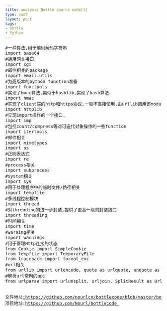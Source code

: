 ```yaml
--- 
title: analysis Bottle source code[1]
type: post
layout: post
tags: 
- Bottle
- Python
---
```

<pre><div><span>#一种算法,用于编码解码字符串</span></div><div><span>import</span> <span>base64</span></div><div><span>#通用网关接口</span></div><div><span>import</span> <span>cgi</span></div><div><span>#邮件相关的package</span></div><div><span>import</span> <span>email.utils</span></div><div><span>#为高版本的python function准备</span></div><div><span>import</span> <span>functools</span></div><div><span>#实现了hmac算法,类似于hashlib,实现了hash算法</span></div><div><span>import</span> <span>hmac</span></div><div><span>#实现了client端的http和https协议,一般不直接使用,由urllib调用该module</span></div><div><span>import</span> <span>httplib</span></div><div><span>#实现import操作的一个接口.</span></div><div><span>import</span> <span>imp</span></div><div><span>#包括count/compress等对可迭代对象操作的一些function</span></div><div><span>import</span> <span>itertools</span></div><div><span>#邮件相关</span></div><div><span>import</span> <span>mimetypes</span></div><div><span>import</span> <span>os</span></div><div><span>#正则表达式</span></div><div><span>import</span> <span>re</span></div><div><span>#process相关</span></div><div><span>import</span> <span>subprocess</span></div><div><span>#system相关</span></div><div><span>import</span> <span>sys</span></div><div><span>#用于处理程序中的临时文件/路径相关</span></div><div><span>import</span> <span>tempfile</span></div><div><span>#多线程控制模块</span></div><div><span>import</span> <span>thread</span></div><div><span>#对threading的进一步封装,提供了更高一级的封装接口</span></div><div><span>import</span> <span>threading</span></div><div><span>#时间相关</span></div><div><span>import</span> <span>time</span></div><div><span>#warning相关</span></div><div><span>import</span> <span>warnings</span></div><div><span>#用于管理Http连接的状态</span></div><div><span>from</span> <span>Cookie</span> <span>import</span> <span>SimpleCookie</span></div><div><span>from</span> <span>tempfile</span> <span>import</span> <span>TemporaryFile</span></div><div><span>from</span> <span>traceback</span> <span>import</span> <span>format_exc</span></div><div><span>#url相关</span></div><div><span>from</span> <span>urllib</span> <span>import</span> <span>urlencode</span><span>,</span> <span>quote</span> <span>as</span> <span>urlquote</span><span>,</span> <span>unquote</span> <span>as</span> <span>urlunquote</span></div><div><span>#解析url常用的api</span></div><div><span>from</span> <span>urlparse</span> <span>import</span> <span>urlunsplit</span><span>,</span> <span>urljoin</span><span>,</span> <span>SplitResult</span> <span>as</span> <span>UrlSplitResult</span></div><div><span> </span></div><div><span> </span></div><div><span>文件地址<a href="https://github.com/nourlcn/bottlecode/blob/master/bottle-0.9.6/bottle.py">:https://github.com/nourlcn/bottlecode/blob/master/bottle-0.9.6/bottle.py</a> </span></div><div><span>项目地址:<a href="https://github.com/Nourl/bottlecode">https://github.com/Nourl/bottlecode </a></span></div></pre>
